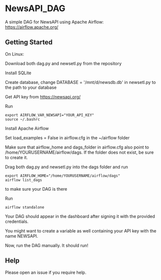 #  NewsAPI_DAG

A simple DAG for NewsAPI using Apache Airflow: https://airflow.apache.org/

## Getting Started

On Linux:

Download both dag.py and newsetl.py from the repository

Install SQLite

Create database, change DATABASE = '/mnt/d/newsdb.db' in newsetl.py to the path to your database

Get API key from https://newsapi.org/

Run
```
export AIRFLOW_VAR_NEWSAPI="YOUR_API_KEY"
source ~/.bashrc
```

Install Apache Airflow

Set load_examples = False in airflow.cfg in the ~/airflow folder

Make sure that airflow_home and dags_folder in airflow.cfg also point to /home/YOURUSERNAME/airflow/dags. If the folder does not exist, be sure to create it.

Drag both dag.py and newsetl.py into the dags folder and run

```
export AIRFLOW_HOME="/home/YOURUSERNAME/airflow/dags"
airflow list_dags
```
to make sure your DAG is there

Run 
```
airflow standalone
```

Your DAG should appear in the dashboard after signing it with the provided credentials.

You might want to create a variable as well containing your API key with the name NEWSAPI.

Now, run the DAG manually. It should run! 

## Help

Please open an issue if you require help.
